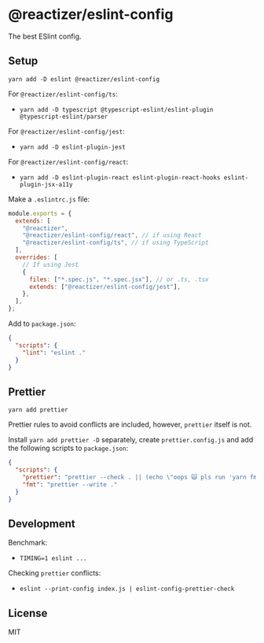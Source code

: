 # @reactizer/eslint-config

The best ESlint config.

## Setup

`yarn add -D eslint @reactizer/eslint-config`

For `@reactizer/eslint-config/ts`:

- `yarn add -D typescript @typescript-eslint/eslint-plugin @typescript-eslint/parser`

For `@reactizer/eslint-config/jest`:

- `yarn add -D eslint-plugin-jest`

For `@reactizer/eslint-config/react`:

- `yarn add -D eslint-plugin-react eslint-plugin-react-hooks eslint-plugin-jsx-a11y`

Make a `.eslintrc.js` file:

```js
module.exports = {
  extends: [
    "@reactizer",
    "@reactizer/eslint-config/react", // if using React
    "@reactizer/eslint-config/ts", // if using TypeScript
  ],
  overrides: [
    // If using Jest
    {
      files: ["*.spec.js", "*.spec.jsx"], // or .ts, .tsx
      extends: ["@reactizer/eslint-config/jest"],
    },
  ],
};
```

Add to `package.json`:

```json
{
  "scripts": {
    "lint": "eslint ."
  }
}
```

## Prettier

`yarn add prettier`

Prettier rules to avoid conflicts are included, however, `prettier` itself is not.

Install `yarn add prettier -D` separately, create `prettier.config.js` and add the
following scripts to `package.json`:

```json
{
  "scripts": {
    "prettier": "prettier --check . || (echo \"oops 🙀 pls run 'yarn fmt'\" && exit 1)",
    "fmt": "prettier --write ."
  }
}
```

## Development

Benchmark:

- `TIMING=1 eslint ...`

Checking `prettier` conflicts:

- `eslint --print-config index.js | eslint-config-prettier-check`

## License

MIT
